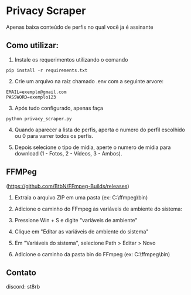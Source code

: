 # Privacy Scraper

Apenas baixa conteúdo de perfis no qual você ja é assinante

## Como utilizar:

1. Instale os requerimentos utilizando o comando

```
pip install -r requirements.txt
```

2. Crie um arquivo na raiz chamado .env com a seguinte arvore:
```
EMAIL=exemplo@gmail.com
PASSWORD=exemplo123
```

3. Após tudo configurado, apenas faça
```
python privacy_scraper.py
```

4. Quando aparecer a lista de perfis, aperta o numero do perfil escolhido ou 0 para varrer todos os perfis.

5. Depois selecione o tipo de midia, aperte o numero de mídia para download (1 - Fotos, 2 - Vídeos, 3 - Ambos).

## FFMPeg
(https://github.com/BtbN/FFmpeg-Builds/releases)

1. Extraia o arquivo ZIP em uma pasta (ex: C:\ffmpeg\bin)

2. Adicione o caminho do FFmpeg às variáveis de ambiente do sistema:

3. Pressione Win + S e digite "variáveis de ambiente"

4. Clique em "Editar as variáveis de ambiente do sistema"

5. Em "Variáveis do sistema", selecione Path > Editar > Novo

6. Adicione o caminho da pasta bin do FFmpeg (ex: C:\ffmpeg\bin)

## Contato
discord: st8rb 
